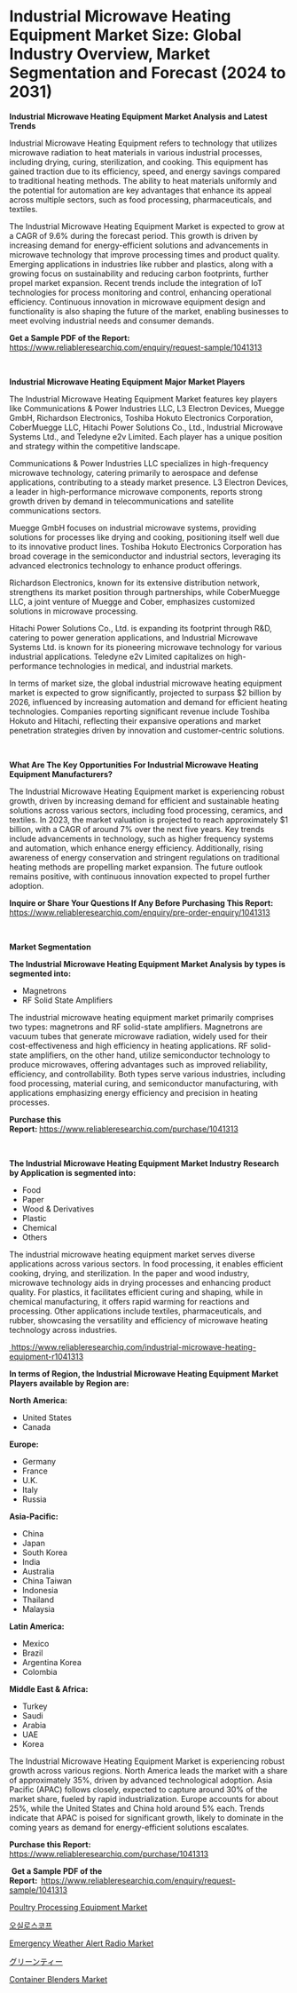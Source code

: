<p><h1>Industrial Microwave Heating Equipment Market Size: Global Industry Overview, Market Segmentation and Forecast (2024 to 2031)</h1></p><p><strong>Industrial Microwave Heating Equipment Market Analysis and Latest Trends</strong></p>
<p><p>Industrial Microwave Heating Equipment refers to technology that utilizes microwave radiation to heat materials in various industrial processes, including drying, curing, sterilization, and cooking. This equipment has gained traction due to its efficiency, speed, and energy savings compared to traditional heating methods. The ability to heat materials uniformly and the potential for automation are key advantages that enhance its appeal across multiple sectors, such as food processing, pharmaceuticals, and textiles.</p><p>The Industrial Microwave Heating Equipment Market is expected to grow at a CAGR of 9.6% during the forecast period. This growth is driven by increasing demand for energy-efficient solutions and advancements in microwave technology that improve processing times and product quality. Emerging applications in industries like rubber and plastics, along with a growing focus on sustainability and reducing carbon footprints, further propel market expansion. Recent trends include the integration of IoT technologies for process monitoring and control, enhancing operational efficiency. Continuous innovation in microwave equipment design and functionality is also shaping the future of the market, enabling businesses to meet evolving industrial needs and consumer demands.</p></p>
<p><strong>Get a Sample PDF of the Report:&nbsp;</strong> <a href="https://www.reliableresearchiq.com/enquiry/request-sample/1041313?utm_campaign=123&utm_medium=2&utm_source=Github&utm_content=ia&utm_term=19102024&utm_id=industrial-microwave-heating-equipment">https://www.reliableresearchiq.com/enquiry/request-sample/1041313</a></p>
<p>&nbsp;</p>
<p><strong>Industrial Microwave Heating Equipment Major Market Players</strong></p>
<p><p>The Industrial Microwave Heating Equipment Market features key players like Communications & Power Industries LLC, L3 Electron Devices, Muegge GmbH, Richardson Electronics, Toshiba Hokuto Electronics Corporation, CoberMuegge LLC, Hitachi Power Solutions Co., Ltd., Industrial Microwave Systems Ltd., and Teledyne e2v Limited. Each player has a unique position and strategy within the competitive landscape.</p><p>Communications & Power Industries LLC specializes in high-frequency microwave technology, catering primarily to aerospace and defense applications, contributing to a steady market presence. L3 Electron Devices, a leader in high-performance microwave components, reports strong growth driven by demand in telecommunications and satellite communications sectors.</p><p>Muegge GmbH focuses on industrial microwave systems, providing solutions for processes like drying and cooking, positioning itself well due to its innovative product lines. Toshiba Hokuto Electronics Corporation has broad coverage in the semiconductor and industrial sectors, leveraging its advanced electronics technology to enhance product offerings.</p><p>Richardson Electronics, known for its extensive distribution network, strengthens its market position through partnerships, while CoberMuegge LLC, a joint venture of Muegge and Cober, emphasizes customized solutions in microwave processing.</p><p>Hitachi Power Solutions Co., Ltd. is expanding its footprint through R&D, catering to power generation applications, and Industrial Microwave Systems Ltd. is known for its pioneering microwave technology for various industrial applications. Teledyne e2v Limited capitalizes on high-performance technologies in medical, and industrial markets.</p><p>In terms of market size, the global industrial microwave heating equipment market is expected to grow significantly, projected to surpass $2 billion by 2026, influenced by increasing automation and demand for efficient heating technologies. Companies reporting significant revenue include Toshiba Hokuto and Hitachi, reflecting their expansive operations and market penetration strategies driven by innovation and customer-centric solutions.</p></p>
<p>&nbsp;</p>
<p><strong>What Are The Key Opportunities For Industrial Microwave Heating Equipment Manufacturers?</strong></p>
<p><p>The Industrial Microwave Heating Equipment market is experiencing robust growth, driven by increasing demand for efficient and sustainable heating solutions across various sectors, including food processing, ceramics, and textiles. In 2023, the market valuation is projected to reach approximately $1 billion, with a CAGR of around 7% over the next five years. Key trends include advancements in technology, such as higher frequency systems and automation, which enhance energy efficiency. Additionally, rising awareness of energy conservation and stringent regulations on traditional heating methods are propelling market expansion. The future outlook remains positive, with continuous innovation expected to propel further adoption.</p></p>
<p><strong>Inquire or Share Your Questions If Any Before Purchasing This Report:</strong> <a href="https://www.reliableresearchiq.com/enquiry/pre-order-enquiry/1041313?utm_campaign=123&utm_medium=2&utm_source=Github&utm_content=ia&utm_term=19102024&utm_id=industrial-microwave-heating-equipment">https://www.reliableresearchiq.com/enquiry/pre-order-enquiry/1041313</a></p>
<p>&nbsp;</p>
<p><strong>Market Segmentation</strong></p>
<p><strong>The Industrial Microwave Heating Equipment Market Analysis by types is segmented into:</strong></p>
<p><ul><li>Magnetrons</li><li>RF Solid State Amplifiers</li></ul></p>
<p><p>The industrial microwave heating equipment market primarily comprises two types: magnetrons and RF solid-state amplifiers. Magnetrons are vacuum tubes that generate microwave radiation, widely used for their cost-effectiveness and high efficiency in heating applications. RF solid-state amplifiers, on the other hand, utilize semiconductor technology to produce microwaves, offering advantages such as improved reliability, efficiency, and controllability. Both types serve various industries, including food processing, material curing, and semiconductor manufacturing, with applications emphasizing energy efficiency and precision in heating processes.</p></p>
<p><strong>Purchase this Report:&nbsp;</strong><a href="https://www.reliableresearchiq.com/purchase/1041313?utm_campaign=123&utm_medium=2&utm_source=Github&utm_content=ia&utm_term=19102024&utm_id=industrial-microwave-heating-equipment">https://www.reliableresearchiq.com/purchase/1041313</a></p>
<p>&nbsp;</p>
<p><strong>The Industrial Microwave Heating Equipment Market Industry Research by Application is segmented into:</strong></p>
<p><ul><li>Food</li><li>Paper</li><li>Wood & Derivatives</li><li>Plastic</li><li>Chemical</li><li>Others</li></ul></p>
<p><p>The industrial microwave heating equipment market serves diverse applications across various sectors. In food processing, it enables efficient cooking, drying, and sterilization. In the paper and wood industry, microwave technology aids in drying processes and enhancing product quality. For plastics, it facilitates efficient curing and shaping, while in chemical manufacturing, it offers rapid warming for reactions and processing. Other applications include textiles, pharmaceuticals, and rubber, showcasing the versatility and efficiency of microwave heating technology across industries.</p></p>
<p><a href="https://www.reliableresearchiq.com/industrial-microwave-heating-equipment-r1041313?utm_campaign=123&utm_medium=2&utm_source=Github&utm_content=ia&utm_term=19102024&utm_id=industrial-microwave-heating-equipment">&nbsp;https://www.reliableresearchiq.com/industrial-microwave-heating-equipment-r1041313</a></p>
<p><strong>In terms of Region, the Industrial Microwave Heating Equipment Market Players available by Region are:</strong></p>
<p>
    <p> <strong> North America: </strong>
        <ul>
            <li>United States</li>
            <li>Canada</li>
        </ul>
        </p> 
    <p> <strong> Europe: </strong>
        <ul>
            <li>Germany</li>
            <li>France</li>
            <li>U.K.</li>
            <li>Italy</li>
            <li>Russia</li>
        </ul>
        </p> 
    <p> <strong> Asia-Pacific: </strong>
        <ul>
            <li>China</li>
            <li>Japan</li>
            <li>South Korea</li>
            <li>India</li>
            <li>Australia</li>
            <li>China Taiwan</li>
            <li>Indonesia</li>
            <li>Thailand</li>
            <li>Malaysia</li>
        </ul>
        </p> 
    <p> <strong> Latin America: </strong>
        <ul>
            <li>Mexico</li>
            <li>Brazil</li>
            <li>Argentina Korea</li>
            <li>Colombia</li>
        </ul>
        </p> 
    <p> <strong> Middle East & Africa: </strong>
        <ul>
            <li>Turkey</li>
            <li>Saudi</li>
            <li>Arabia</li>
            <li>UAE</li>
            <li>Korea</li>
        </ul>
    </p>
    </p>
<p><p>The Industrial Microwave Heating Equipment Market is experiencing robust growth across various regions. North America leads the market with a share of approximately 35%, driven by advanced technological adoption. Asia Pacific (APAC) follows closely, expected to capture around 30% of the market share, fueled by rapid industrialization. Europe accounts for about 25%, while the United States and China hold around 5% each. Trends indicate that APAC is poised for significant growth, likely to dominate in the coming years as demand for energy-efficient solutions escalates.</p></p>
<p><strong>Purchase this Report: </strong><a href="https://www.reliableresearchiq.com/purchase/1041313?utm_campaign=123&utm_medium=2&utm_source=Github&utm_content=ia&utm_term=19102024&utm_id=industrial-microwave-heating-equipment">https://www.reliableresearchiq.com/purchase/1041313</a></p>
<p>&nbsp;<strong>Get a Sample PDF of the Report:&nbsp;&nbsp;</strong><a href="https://www.reliableresearchiq.com/enquiry/request-sample/1041313?utm_campaign=123&utm_medium=2&utm_source=Github&utm_content=ia&utm_term=19102024&utm_id=industrial-microwave-heating-equipment">https://www.reliableresearchiq.com/enquiry/request-sample/1041313</a></p>
<p><strong></strong></p>
<p><p><a href="https://issuu.com/reportprime-2/docs/poultry-processing-equipment-market_9c2be5340e11fe?utm_campaign=123&utm_medium=2&utm_source=Github&utm_content=ia&utm_term=19102024&utm_id=industrial-microwave-heating-equipment">Poultry Processing Equipment Market</a></p><p><a href="https://github.com/laholand/Market-Research-Report-List-6/blob/main/266469919555.md?utm_campaign=123&utm_medium=2&utm_source=Github&utm_content=ia&utm_term=19102024&utm_id=industrial-microwave-heating-equipment">오실로스코프</a></p><p><a href="https://www.linkedin.com/pulse/global-emergency-weather-alert-radio-market-trends-innovations-pgzbf?utm_campaign=123&utm_medium=2&utm_source=Github&utm_content=ia&utm_term=19102024&utm_id=industrial-microwave-heating-equipment">Emergency Weather Alert Radio Market</a></p><p><a href="https://github.com/mohamedbakry57/Market-Research-Report-List-6/blob/main/956818919214.md?utm_campaign=123&utm_medium=2&utm_source=Github&utm_content=ia&utm_term=19102024&utm_id=industrial-microwave-heating-equipment">グリーンティー</a></p><p><a href="https://github.com/ibbiechinotit/Market-Research-Report-List-1/blob/main/container-blenders-market.md?utm_campaign=123&utm_medium=2&utm_source=Github&utm_content=ia&utm_term=19102024&utm_id=industrial-microwave-heating-equipment">Container Blenders Market</a></p></p>